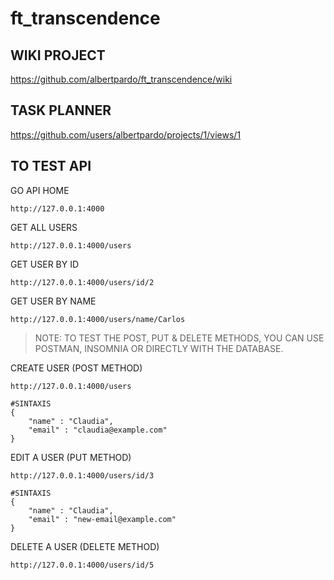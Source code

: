 # ft_transcendence

## WIKI PROJECT
https://github.com/albertpardo/ft_transcendence/wiki

## TASK PLANNER
https://github.com/users/albertpardo/projects/1/views/1

## TO TEST API

GO API HOME
```
http://127.0.0.1:4000
```

GET ALL USERS
```
http://127.0.0.1:4000/users
```

GET USER BY ID
```
http://127.0.0.1:4000/users/id/2
```

GET USER BY NAME
```
http://127.0.0.1:4000/users/name/Carlos
```

>NOTE: TO TEST THE POST, PUT & DELETE METHODS, YOU CAN USE POSTMAN, INSOMNIA OR DIRECTLY WITH THE DATABASE.

CREATE USER (POST METHOD)
```
http://127.0.0.1:4000/users

#SINTAXIS
{
    "name" : "Claudia",
    "email" : "claudia@example.com"
}
```

EDIT A USER (PUT METHOD)
```
http://127.0.0.1:4000/users/id/3

#SINTAXIS
{
    "name" : "Claudia",
    "email" : "new-email@example.com"
}
```

DELETE A USER (DELETE METHOD)
```
http://127.0.0.1:4000/users/id/5
```
